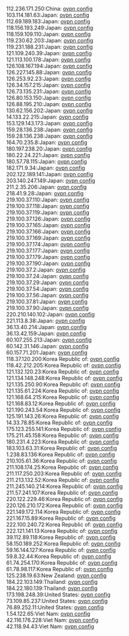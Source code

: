 112.236.171.250:China: [ovpn config](vpn/112_236_171_250.ovpn)  
103.114.181.63:Japan: [ovpn config](vpn/103_114_181_63.ovpn)  
112.69.189.183:Japan: [ovpn config](vpn/112_69_189_183.ovpn)  
118.156.193.249:Japan: [ovpn config](vpn/118_156_193_249.ovpn)  
118.159.109.110:Japan: [ovpn config](vpn/118_159_109_110.ovpn)  
119.230.62.203:Japan: [ovpn config](vpn/119_230_62_203.ovpn)  
119.231.188.231:Japan: [ovpn config](vpn/119_231_188_231.ovpn)  
121.109.240.39:Japan: [ovpn config](vpn/121_109_240_39.ovpn)  
121.113.100.178:Japan: [ovpn config](vpn/121_113_100_178.ovpn)  
126.108.167.194:Japan: [ovpn config](vpn/126_108_167_194.ovpn)  
126.227.145.88:Japan: [ovpn config](vpn/126_227_145_88.ovpn)  
126.253.92.23:Japan: [ovpn config](vpn/126_253_92_23.ovpn)  
126.34.157.215:Japan: [ovpn config](vpn/126_34_157_215.ovpn)  
126.73.135.231:Japan: [ovpn config](vpn/126_73_135_231.ovpn)  
126.80.153.150:Japan: [ovpn config](vpn/126_80_153_150.ovpn)  
126.88.195.210:Japan: [ovpn config](vpn/126_88_195_210.ovpn)  
130.62.156.202:Japan: [ovpn config](vpn/130_62_156_202.ovpn)  
14.133.22.215:Japan: [ovpn config](vpn/14_133_22_215.ovpn)  
153.129.143.173:Japan: [ovpn config](vpn/153_129_143_173.ovpn)  
159.28.136.238:Japan: [ovpn config](vpn/159_28_136_238.ovpn)  
159.28.136.238:Japan: [ovpn config](vpn/159_28_136_238.ovpn)  
164.70.235.8:Japan: [ovpn config](vpn/164_70_235_8.ovpn)  
180.197.238.20:Japan: [ovpn config](vpn/180_197_238_20.ovpn)  
180.22.24.221:Japan: [ovpn config](vpn/180_22_24_221.ovpn)  
180.57.78.115:Japan: [ovpn config](vpn/180_57_78_115.ovpn)  
182.171.9.34:Japan: [ovpn config](vpn/182_171_9_34.ovpn)  
202.122.189.141:Japan: [ovpn config](vpn/202_122_189_141.ovpn)  
203.140.247.149:Japan: [ovpn config](vpn/203_140_247_149.ovpn)  
211.2.35.206:Japan: [ovpn config](vpn/211_2_35_206.ovpn)  
218.41.9.28:Japan: [ovpn config](vpn/218_41_9_28.ovpn)  
219.100.37.110:Japan: [ovpn config](vpn/219_100_37_110.ovpn)  
219.100.37.118:Japan: [ovpn config](vpn/219_100_37_118.ovpn)  
219.100.37.119:Japan: [ovpn config](vpn/219_100_37_119.ovpn)  
219.100.37.126:Japan: [ovpn config](vpn/219_100_37_126.ovpn)  
219.100.37.165:Japan: [ovpn config](vpn/219_100_37_165.ovpn)  
219.100.37.166:Japan: [ovpn config](vpn/219_100_37_166.ovpn)  
219.100.37.169:Japan: [ovpn config](vpn/219_100_37_169.ovpn)  
219.100.37.174:Japan: [ovpn config](vpn/219_100_37_174.ovpn)  
219.100.37.177:Japan: [ovpn config](vpn/219_100_37_177.ovpn)  
219.100.37.179:Japan: [ovpn config](vpn/219_100_37_179.ovpn)  
219.100.37.190:Japan: [ovpn config](vpn/219_100_37_190.ovpn)  
219.100.37.2:Japan: [ovpn config](vpn/219_100_37_2.ovpn)  
219.100.37.24:Japan: [ovpn config](vpn/219_100_37_24.ovpn)  
219.100.37.29:Japan: [ovpn config](vpn/219_100_37_29.ovpn)  
219.100.37.54:Japan: [ovpn config](vpn/219_100_37_54.ovpn)  
219.100.37.56:Japan: [ovpn config](vpn/219_100_37_56.ovpn)  
219.100.37.81:Japan: [ovpn config](vpn/219_100_37_81.ovpn)  
219.100.37.90:Japan: [ovpn config](vpn/219_100_37_90.ovpn)  
220.210.140.102:Japan: [ovpn config](vpn/220_210_140_102.ovpn)  
221.113.8.38:Japan: [ovpn config](vpn/221_113_8_38.ovpn)  
36.13.40.214:Japan: [ovpn config](vpn/36_13_40_214.ovpn)  
36.13.42.159:Japan: [ovpn config](vpn/36_13_42_159.ovpn)  
60.107.255.213:Japan: [ovpn config](vpn/60_107_255_213.ovpn)  
60.142.31.146:Japan: [ovpn config](vpn/60_142_31_146.ovpn)  
60.157.71.201:Japan: [ovpn config](vpn/60_157_71_201.ovpn)  
118.37.120.200:Korea Republic of: [ovpn config](vpn/118_37_120_200.ovpn)  
118.42.212.205:Korea Republic of: [ovpn config](vpn/118_42_212_205.ovpn)  
121.132.120.23:Korea Republic of: [ovpn config](vpn/121_132_120_23.ovpn)  
121.134.148.248:Korea Republic of: [ovpn config](vpn/121_134_148_248.ovpn)  
121.135.250.90:Korea Republic of: [ovpn config](vpn/121_135_250_90.ovpn)  
121.135.61.224:Korea Republic of: [ovpn config](vpn/121_135_61_224.ovpn)  
121.168.64.215:Korea Republic of: [ovpn config](vpn/121_168_64_215.ovpn)  
121.168.83.12:Korea Republic of: [ovpn config](vpn/121_168_83_12.ovpn)  
121.190.243.54:Korea Republic of: [ovpn config](vpn/121_190_243_54.ovpn)  
125.191.143.26:Korea Republic of: [ovpn config](vpn/125_191_143_26.ovpn)  
14.33.78.85:Korea Republic of: [ovpn config](vpn/14_33_78_85.ovpn)  
175.123.255.141:Korea Republic of: [ovpn config](vpn/175_123_255_141.ovpn)  
175.211.45.158:Korea Republic of: [ovpn config](vpn/175_211_45_158.ovpn)  
180.231.4.223:Korea Republic of: [ovpn config](vpn/180_231_4_223.ovpn)  
183.103.63.31:Korea Republic of: [ovpn config](vpn/183_103_63_31.ovpn)  
1.238.83.136:Korea Republic of: [ovpn config](vpn/1_238_83_136.ovpn)  
210.105.61.36:Korea Republic of: [ovpn config](vpn/210_105_61_36.ovpn)  
211.108.174.25:Korea Republic of: [ovpn config](vpn/211_108_174_25.ovpn)  
211.117.250.203:Korea Republic of: [ovpn config](vpn/211_117_250_203.ovpn)  
211.213.132.52:Korea Republic of: [ovpn config](vpn/211_213_132_52.ovpn)  
211.245.140.214:Korea Republic of: [ovpn config](vpn/211_245_140_214.ovpn)  
211.57.241.107:Korea Republic of: [ovpn config](vpn/211_57_241_107.ovpn)  
220.122.229.46:Korea Republic of: [ovpn config](vpn/220_122_229_46.ovpn)  
220.126.210.172:Korea Republic of: [ovpn config](vpn/220_126_210_172.ovpn)  
221.149.172.114:Korea Republic of: [ovpn config](vpn/221_149_172_114.ovpn)  
221.167.15.89:Korea Republic of: [ovpn config](vpn/221_167_15_89.ovpn)  
222.100.240.72:Korea Republic of: [ovpn config](vpn/222_100_240_72.ovpn)  
222.121.141.13:Korea Republic of: [ovpn config](vpn/222_121_141_13.ovpn)  
39.112.89.118:Korea Republic of: [ovpn config](vpn/39_112_89_118.ovpn)  
58.150.189.252:Korea Republic of: [ovpn config](vpn/58_150_189_252.ovpn)  
59.16.144.127:Korea Republic of: [ovpn config](vpn/59_16_144_127.ovpn)  
59.8.32.44:Korea Republic of: [ovpn config](vpn/59_8_32_44.ovpn)  
61.74.254.170:Korea Republic of: [ovpn config](vpn/61_74_254_170.ovpn)  
61.78.98.117:Korea Republic of: [ovpn config](vpn/61_78_98_117.ovpn)  
125.238.19.63:New Zealand: [ovpn config](vpn/125_238_19_63.ovpn)  
184.22.103.149:Thailand: [ovpn config](vpn/184_22_103_149.ovpn)  
184.22.180.139:Thailand: [ovpn config](vpn/184_22_180_139.ovpn)  
173.198.248.39:United States: [ovpn config](vpn/173_198_248_39.ovpn)  
73.109.85.237:United States: [ovpn config](vpn/73_109_85_237.ovpn)  
76.89.252.11:United States: [ovpn config](vpn/76_89_252_11.ovpn)  
1.54.122.65:Viet Nam: [ovpn config](vpn/1_54_122_65.ovpn)  
42.116.176.228:Viet Nam: [ovpn config](vpn/42_116_176_228.ovpn)  
42.118.94.43:Viet Nam: [ovpn config](vpn/42_118_94_43.ovpn)  
